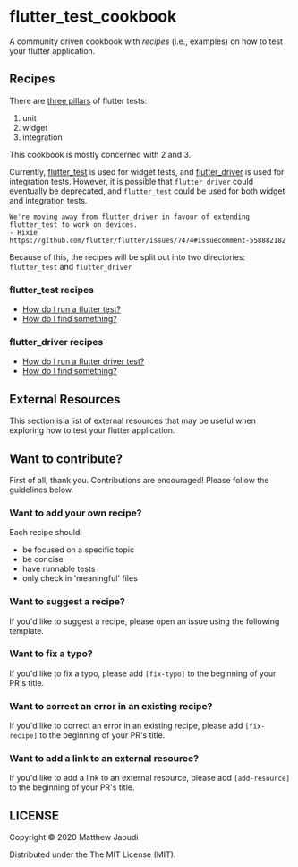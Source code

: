 # flutter_test_cookbook

A community driven cookbook with _recipes_ (i.e., examples) on how to test your flutter application.

## Recipes

There are [three pillars](https://flutter.dev/docs/cookbook/testing) of flutter tests:
1) unit
2) widget
3) integration

This cookbook is mostly concerned with 2 and 3.

Currently, [flutter_test](https://api.flutter.dev/flutter/flutter_test/flutter_test-library.html) is used for widget tests, and [flutter_driver](https://api.flutter.dev/flutter/flutter_driver/flutter_driver-library.html) is used for integration tests. However, it is possible that `flutter_driver` could eventually be deprecated, and `flutter_test` could be used for both widget and integration tests.

    We're moving away from flutter_driver in favour of extending flutter_test to work on devices.
	- Hixie
	https://github.com/flutter/flutter/issues/7474#issuecomment-558882182

Because of this, the recipes will be split out into two directories: `flutter_test` and `flutter_driver`

### flutter_test recipes

- [How do I run a flutter test?](https://github.com/gadfly361/flutter_test_cookbook/blob/master/recipes/flutter_test/how_do_i_run_a_flutter_test)
- [How do I find something?](https://github.com/gadfly361/flutter_test_cookbook/blob/master/recipes/flutter_test/how_do_i_find_something)

### flutter_driver recipes

- [How do I run a flutter driver test?](https://github.com/gadfly361/flutter_test_cookbook/blob/master/recipes/flutter_driver/how_do_i_run_a_flutter_driver_test)
- [How do I find something?](https://github.com/gadfly361/flutter_test_cookbook/blob/master/recipes/flutter_driver/how_do_i_find_something)

## External Resources

This section is a list of external resources that may be useful when exploring how to test your flutter application.

## Want to contribute?

First of all, thank you. Contributions are encouraged!  Please follow the guidelines below.

### Want to add your own recipe?

Each recipe should:

- be focused on a specific topic
- be concise
- have runnable tests
- only check in 'meaningful' files

### Want to suggest a recipe?

If you'd like to suggest a recipe, please open an issue using the following template.

### Want to fix a typo?

If you'd like to fix a typo, please add `[fix-typo]` to the beginning of your PR's title.

### Want to correct an error in an existing recipe?

If you'd like to correct an error in an existing recipe, please add `[fix-recipe]` to the beginning of your PR's title.

### Want to add a link to an external resource?

If you'd like to add a link to an external resource, please add `[add-resource]` to the beginning of your PR's title.

## LICENSE

Copyright © 2020 Matthew Jaoudi

Distributed under the The MIT License (MIT).
